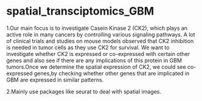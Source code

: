 # spatial_transciptomics_GBM

1.Our main focus is to investigate Casein Kinase 2 (CK2), which plays an active role in many cancers by controlling various signaling pathways. A lot of clinical trials and studies on mouse models observed that CK2 inhibition is needed in tumor cells as they use CK2 for survival. We want to investigate whether CK2 is expressed or co-expressed with certain other genes and also see if there are any implications of this protein in GBM tumors.Once we determine the spatial expression of CK2, we could see co-expressed genes,by checking whether other genes that are implicated in GBM are expressed in similar patterns.

2.Mainly use packages like seurat to deal with spatial images.
